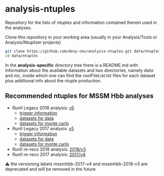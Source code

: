# analysis-ntuples
Repository for the lists of ntuples and information contained therein used in the analyses.

Clone this repository in your working area
(usually in your Analysis/Tools or Analysis/Ntuplizer projects)

```bash
git clone https://github.com/desy-cms/analysis-ntuples.git data/ntuples
cd data/ntuples
```

In the **analysis-specific** directory tree there is a README.md
with information about the available datasets and two directories,
namely *data* and *mc*, inside which one can find the rootFileList.txt
files for each dataset plus additional info about the ntuple production.

## Recommended ntuples for MSSM Hbb analyses

* RunII Legacy 2018 analysis: [v5](2018/v5)
  * [trigger information](2018/v5/trigger_info.yml)
  * [datasets for data](2018/v5/data/datasets.yml)
  * [datasets for monte carlo](2018/v5/mc/datasets.yml)
* RunII Legacy 2017 analysis: [v5](2017/v5)
  * [trigger information](2017/v5/trigger_info.yml)
  * [datasets for data](2017/v5/data/datasets.yml)
  * [datasets for monte carlo](2017/v5/mc/datasets.yml)
* RunII re-reco 2018 analysis: [2018/v3](2018/v3)
* RunII re-reco 2017 analysis: [2017/v4](2017/v4)

:warning: the versioning labels mssmhbb-2017-v4 and mssmhbb-2018-v3 are deprecated and will be removed in the future
